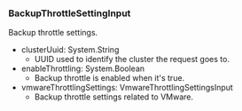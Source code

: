 ### BackupThrottleSettingInput
Backup throttle settings.

- clusterUuid: System.String
  - UUID used to identify the cluster the request goes to.
- enableThrottling: System.Boolean
  - Backup throttle is enabled when it's true.
- vmwareThrottlingSettings: VmwareThrottlingSettingsInput
  - Backup throttle settings related to VMware.
